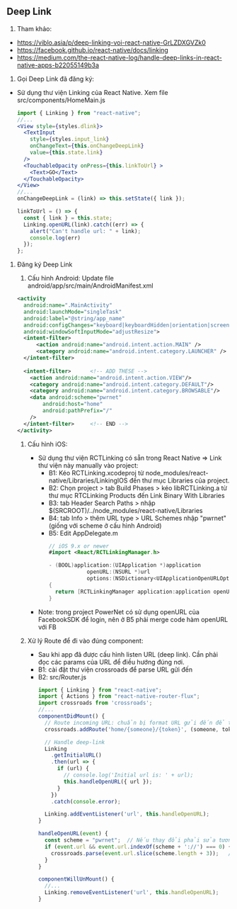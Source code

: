 ## Deep Link

1. Tham khảo:
 * https://viblo.asia/p/deep-linking-voi-react-native-GrLZDXGVZk0
 * https://facebook.github.io/react-native/docs/linking
 * https://medium.com/the-react-native-log/handle-deep-links-in-react-native-apps-b22055149b3a

1. Gọi Deep Link đã đăng ký:
  - Sử dụng thư viện Linking của React Native. 
    Xem file src/components/HomeMain.js

    ```jsx
    import { Linking } from "react-native";
    //...
    <View style={styles.dlink}>
      <TextInput
        style={styles.input_link}
        onChangeText={this.onChangeDeepLink}
        value={this.state.link}
      />
      <TouchableOpacity onPress={this.linkToUrl} >
        <Text>GO</Text>
      </TouchableOpacity>
    </View>
    //...
    onChangeDeepLink = (link) => this.setState({ link });

    linkToUrl = () => {
      const { link } = this.state;
      Linking.openURL(link).catch((err) => {
        alert("Can't handle url: " + link);
        console.log(err)
      });
    };
    ```

1. Đăng ký Deep Link
    1. Cấu hình Android: Update file android/app/src/main/AndroidManifest.xml
      ```xml
      <activity
        android:name=".MainActivity"
        android:launchMode="singleTask"
        android:label="@string/app_name"
        android:configChanges="keyboard|keyboardHidden|orientation|screenSize"
        android:windowSoftInputMode="adjustResize">
        <intent-filter>
            <action android:name="android.intent.action.MAIN" />
            <category android:name="android.intent.category.LAUNCHER" />
        </intent-filter>
        
        <intent-filter>      <!-- ADD THESE -->
          <action android:name="android.intent.action.VIEW"/>
          <category android:name="android.intent.category.DEFAULT"/>
          <category android:name="android.intent.category.BROWSABLE"/>
          <data android:scheme="pwrnet"
              android:host="home"     
              android:pathPrefix="/" 
          />
        </intent-filter>     <!-- END -->
      </activity>
      ```

    1. Cấu hình iOS:
        - Sử dụng thư viện RCTLinking có sẵn trong React Native => Link thư viện này manually vào project:
            * B1: Kéo RCTLinking.xcodeproj từ node_modules/react-native/Libraries/LinkingIOS đến thư mục Libraries của project.
            * B2: Chọn project > tab Build Phases > kéo libRCTLinking.a từ thư mục RTCLinking Products đến Link Binary With Libraries
            * B3: tab Header Search Paths > nhập $(SRCROOT)/../node_modules/react-native/Libraries
            * B4: tab Info > thêm URL type > URL Schemes nhập "pwrnet" (giống với scheme ở cấu hình Android)
            * B5: Edit AppDelegate.m
                ```swift
                // iOS 9.x or newer
                #import <React/RCTLinkingManager.h>

                - (BOOL)application:(UIApplication *)application
                            openURL:(NSURL *)url
                            options:(NSDictionary<UIApplicationOpenURLOptionsKey,id> *)options
                {
                  return [RCTLinkingManager application:application openURL:url options:options];
                }
                ```
        - Note: trong project PowerNet có sử dụng openURL của FacebookSDK để login, nên ở B5 phải merge code hàm openURL với FB


    1. Xử lý Route để đi vào đúng component: 
        - Sau khi app đã được cấu hình listen URL (deep link). Cần phải đọc các params của URL để điều hướng đúng nơi.
        - B1: cài đặt thư viện crossroads để parse URL gửi đến
        - B2: src/Router.js
            ```jsx
            import { Linking } from "react-native";
            import { Actions } from "react-native-router-flux";
            import crossroads from 'crossroads';
            //...
            componentDidMount() {
              // Route incoming URL: chuẩn bị format URL gửi đến để tách biến, nếu thoả format => gọi callback xử lý và điều hướng vào đúng trang
              crossroads.addRoute('home/{someone}/{token}', (someone, token) => Actions.HomeMain({ someone, token }));

              // Handle deep-link
              Linking
                .getInitialURL()
                .then(url => {
                  if (url) {
                    // console.log('Initial url is: ' + url);
                    this.handleOpenURL({ url });
                  }
                })
                .catch(console.error);

              Linking.addEventListener('url', this.handleOpenURL);
            }

            handleOpenURL(event) {
              const scheme = "pwrnet";	// Nếu thay đổi phải sửa tương ứng trong AndroidManifest.xml. Config lại URL Schemes trong xcode 
              if (event.url && event.url.indexOf(scheme + '://') === 0) {
                crossroads.parse(event.url.slice(scheme.length + 3));   // parse URL gửi đến
              }
            }

            componentWillUnMount() {
              //...
              Linking.removeEventListener('url', this.handleOpenURL);
            }
            ```